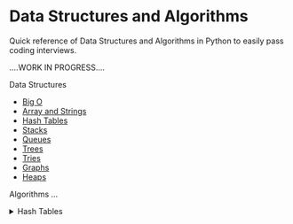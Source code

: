 # Data Structures and Algorithms
Quick reference of Data Structures and Algorithms in Python to easily pass coding interviews.

....WORK IN PROGRESS....

Data Structures
- [Big O]()
- [Array and Strings]()
- [Hash Tables]()
- [Stacks]()
- [Queues]()
- [Trees]()
- [Tries]()
- [Graphs]()
- [Heaps]()

Algorithms
...


<details><summary>Hash Tables</summary>
....
blablabla
</details>